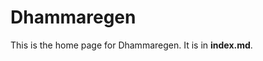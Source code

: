 <html>
<body>
<h1>Dhammaregen</h1>

This is the home page for Dhammaregen.
It is in <b>index.md</b>.
</body>
</html>
